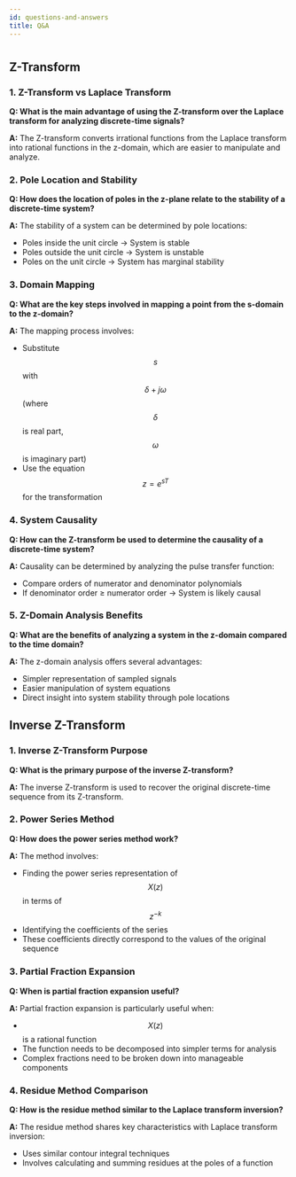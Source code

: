 ```yaml
---
id: questions-and-answers
title: Q&A
---
```


#
## Z-Transform

### 1. Z-Transform vs Laplace Transform
**Q: What is the main advantage of using the Z-transform over the Laplace transform for analyzing discrete-time signals?**

**A:** The Z-transform converts irrational functions from the Laplace transform into rational functions in the z-domain, which are easier to manipulate and analyze.

### 2. Pole Location and Stability
**Q: How does the location of poles in the z-plane relate to the stability of a discrete-time system?**

**A:** The stability of a system can be determined by pole locations:
- Poles inside the unit circle → System is stable
- Poles outside the unit circle → System is unstable
- Poles on the unit circle → System has marginal stability

### 3. Domain Mapping
**Q: What are the key steps involved in mapping a point from the s-domain to the z-domain?**

**A:** The mapping process involves:
- Substitute $$s$$ with $$\delta+j\omega$$ (where $$\delta$$ is real part, $$\omega$$ is imaginary part)
- Use the equation $$z = e^{sT}$$ for the transformation

### 4. System Causality
**Q: How can the Z-transform be used to determine the causality of a discrete-time system?**

**A:** Causality can be determined by analyzing the pulse transfer function:
- Compare orders of numerator and denominator polynomials
- If denominator order ≥ numerator order → System is likely causal

### 5. Z-Domain Analysis Benefits
**Q: What are the benefits of analyzing a system in the z-domain compared to the time domain?**

**A:** The z-domain analysis offers several advantages:
- Simpler representation of sampled signals
- Easier manipulation of system equations
- Direct insight into system stability through pole locations


## Inverse Z-Transform
### 1. Inverse Z-Transform Purpose
**Q: What is the primary purpose of the inverse Z-transform?**

**A:** The inverse Z-transform is used to recover the original discrete-time sequence from its Z-transform.

### 2. Power Series Method
**Q: How does the power series method work?**

**A:** The method involves:
- Finding the power series representation of $$X(z)$$ in terms of $$z^{-k}$$
- Identifying the coefficients of the series
- These coefficients directly correspond to the values of the original sequence

### 3. Partial Fraction Expansion
**Q: When is partial fraction expansion useful?**

**A:** Partial fraction expansion is particularly useful when:
- $$X(z)$$ is a rational function
- The function needs to be decomposed into simpler terms for analysis
- Complex fractions need to be broken down into manageable components

### 4. Residue Method Comparison
**Q: How is the residue method similar to the Laplace transform inversion?**

**A:** The residue method shares key characteristics with Laplace transform inversion:
- Uses similar contour integral techniques
- Involves calculating and summing residues at the poles of a function
